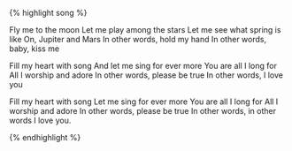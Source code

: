 
{% highlight song %}

Fly me to the moon
Let me play among the stars
Let me see what spring is like
On, Jupiter and Mars
In other words, hold my hand
In other words, baby, kiss me

Fill my heart with song
And let me sing for ever more
You are all I long for
All I worship and adore
In other words, please be true
In other words, I love you

Fill my heart with song
Let me sing for ever more
You are all I long for
All I worship and adore
In other words, please be true
In other words, in other words
I love you.

{% endhighlight %}
